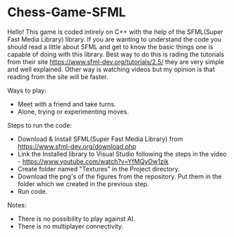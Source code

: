 # Chess-Game-SFML

Hello! This game is coded intirely on C++ with the help of the SFML(Super Fast Media Library) library. 
If you are wanting to understand the code you should read a little about SFML and get to know the basic things one is capable of doing with this library.
Best way to do this is rading the tutorials from their site https://www.sfml-dev.org/tutorials/2.5/ they are very simple and well explained. Other way is watching videos
but my opinion is that reading from the site will be faster.

Ways to play:
 - Meet with a friend and take turns.
 - Alone, trying or experimenting moves.

Steps to run the code:
 - Download & Install SFML(Super Fast Media Library) from https://www.sfml-dev.org/download.php
 - Link the Installed library to Visual Studio following the steps in the video - https://www.youtube.com/watch?v=YfMQyOw1zik
 - Create folder named "Textures" in the Project directory.
 - Download the png's of the figures from the repository. Put them in the folder which we created in the previous step.
 - Run code.

Notes:
 - There is no possibility to play against AI.
 - There is no multiplayer connectivity.
